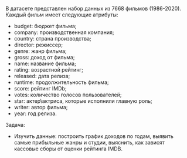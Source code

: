 В датасете представлен набор данных из 7668 фильмов (1986-2020). Каждый фильм имеет следующие атрибуты:

- budget: бюджет фильма;
- company: производственная компания;
- country: страна производства;
- director: режиссер;
- genre: жанр фильма;
- gross: доход от фильма;
- name: название фильма;
- rating: возрастной рейтинг;
- released: дата релиза;
- runtime: продолжительность фильма;
- score: рейтинг IMDb;
- votes: количество голосов пользователей;
- star: актер\актриса, которые исполнили главную роль;
- writer: автор фильма;
- year: год релиза.


Задача: 
- Изучить данные: построить график доходов по годам, выявить самые прибыльные жанры и студии, выяснить, как зависят кассовые сборы от оценки рейтинга IMDB.
